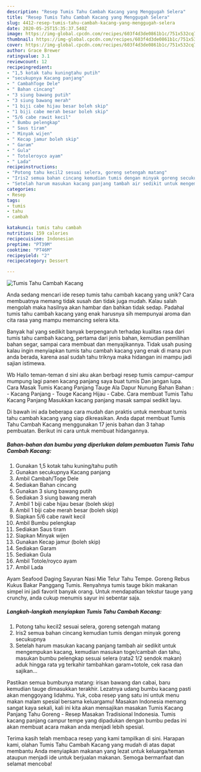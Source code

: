 ```yaml
---
description: "Resep Tumis Tahu Cambah Kacang yang Menggugah Selera"
title: "Resep Tumis Tahu Cambah Kacang yang Menggugah Selera"
slug: 4412-resep-tumis-tahu-cambah-kacang-yang-menggugah-selera
date: 2020-05-25T15:35:37.540Z
image: https://img-global.cpcdn.com/recipes/603f4d3de0861b1c/751x532cq70/tumis-tahu-cambah-kacang-foto-resep-utama.jpg
thumbnail: https://img-global.cpcdn.com/recipes/603f4d3de0861b1c/751x532cq70/tumis-tahu-cambah-kacang-foto-resep-utama.jpg
cover: https://img-global.cpcdn.com/recipes/603f4d3de0861b1c/751x532cq70/tumis-tahu-cambah-kacang-foto-resep-utama.jpg
author: Grace Brewer
ratingvalue: 3.1
reviewcount: 12
recipeingredient:
- "1,5 kotak tahu kuningtahu putih"
- "secukupnya Kacang panjang"
- " CambahToge Dele"
- " Bahan cincang"
- "3 siung bawang putih"
- "3 siung bawang merah"
- "1 biji cabe hijau besar boleh skip"
- "1 biji cabe merah besar boleh skip"
- "5/6 cabe rawit kecil"
- " Bumbu pelengkap"
- " Saus tiram"
- " Minyak wijen"
- " Kecap jamur boleh skip"
- " Garam"
- " Gula"
- " Totoleroyco ayam"
- " Lada"
recipeinstructions:
- "Potong tahu kecil2 sesuai selera, goreng setengah matang"
- "Iris2 semua bahan cincang kemudian tumis dengan minyak goreng secukupnya"
- "Setelah harum masukan kacang panjang tambah air sedikit untuk mengempukan kacang, kemudian masukan toge/cambah dan tahu, masukan bumbu pelengkap sesuai selera (rata2 1/2 sendok makan) aduk hingga rata yg terkahir tambahkan garam+totole, cek rasa dan sajikan..."
categories:
- Resep
tags:
- tumis
- tahu
- cambah

katakunci: tumis tahu cambah 
nutrition: 159 calories
recipecuisine: Indonesian
preptime: "PT39M"
cooktime: "PT46M"
recipeyield: "2"
recipecategory: Dessert

---
```



![Tumis Tahu Cambah Kacang](https://img-global.cpcdn.com/recipes/603f4d3de0861b1c/751x532cq70/tumis-tahu-cambah-kacang-foto-resep-utama.jpg)

Anda sedang mencari ide resep tumis tahu cambah kacang yang unik? Cara membuatnya memang tidak susah dan tidak juga mudah. Kalau salah mengolah maka hasilnya akan hambar dan bahkan tidak sedap. Padahal tumis tahu cambah kacang yang enak harusnya sih mempunyai aroma dan cita rasa yang mampu memancing selera kita.

Banyak hal yang sedikit banyak berpengaruh terhadap kualitas rasa dari tumis tahu cambah kacang, pertama dari jenis bahan, kemudian pemilihan bahan segar, sampai cara membuat dan menyajikannya. Tidak usah pusing kalau ingin menyiapkan tumis tahu cambah kacang yang enak di mana pun anda berada, karena asal sudah tahu triknya maka hidangan ini mampu jadi sajian istimewa.

Wb Hallo teman-teman d sini aku akan berbagi resep tumis campur-campur mumpung lagi panen kacang panjang saya buat tumis Dan jangan lupa. Cara Masak Tumis Kacang Panjang Tauge Ala Dapur Nunung Bahan Bahan : - Kacang Panjang - Touge Kacang Hijau - Cabe. Cara membuat Tumis Tahu Kacang Panjang Masukkan kacang panjang masak sampai sedikit layu.


Di bawah ini ada beberapa cara mudah dan praktis untuk membuat tumis tahu cambah kacang yang siap dikreasikan. Anda dapat membuat Tumis Tahu Cambah Kacang menggunakan 17 jenis bahan dan 3 tahap pembuatan. Berikut ini cara untuk membuat hidangannya.

<!--inarticleads1-->

##### Bahan-bahan dan bumbu yang diperlukan dalam pembuatan Tumis Tahu Cambah Kacang:

1. Gunakan 1,5 kotak tahu kuning/tahu putih
1. Gunakan secukupnya Kacang panjang
1. Ambil  Cambah/Toge Dele
1. Sediakan  Bahan cincang
1. Gunakan 3 siung bawang putih
1. Sediakan 3 siung bawang merah
1. Ambil 1 biji cabe hijau besar (boleh skip)
1. Ambil 1 biji cabe merah besar (boleh skip)
1. Siapkan 5/6 cabe rawit kecil
1. Ambil  Bumbu pelengkap
1. Sediakan  Saus tiram
1. Siapkan  Minyak wijen
1. Gunakan  Kecap jamur (boleh skip)
1. Sediakan  Garam
1. Sediakan  Gula
1. Ambil  Totole/royco ayam
1. Ambil  Lada


Ayam Seafood Daging Sayuran Nasi Mie Telur Tahu Tempe. Goreng Rebus Kukus Bakar Panggang Tumis. Renyahnya tumis tauge bikin makanan simpel ini jadi favorit banyak orang. Untuk mendapatkan tekstur tauge yang crunchy, anda cukup menumis sayur ini sebentar saja. 

<!--inarticleads2-->

##### Langkah-langkah menyiapkan Tumis Tahu Cambah Kacang:

1. Potong tahu kecil2 sesuai selera, goreng setengah matang
1. Iris2 semua bahan cincang kemudian tumis dengan minyak goreng secukupnya
1. Setelah harum masukan kacang panjang tambah air sedikit untuk mengempukan kacang, kemudian masukan toge/cambah dan tahu, masukan bumbu pelengkap sesuai selera (rata2 1/2 sendok makan) aduk hingga rata yg terkahir tambahkan garam+totole, cek rasa dan sajikan...


Pastikan semua bumbunya matang: irisan bawang dan cabai, baru kemudian tauge dimasukkan terakhir. Lezatnya udang bumbu kacang pasti akan menggoyang lidahmu. Yuk, coba resep yang satu ini untuk menu makan malam spesial bersama keluargamu! Masakan Indonesia memang sangat kaya sekali, kali ini kita akan mensajikan masakan Tumis Kacang Panjang Tahu Goreng - Resep Masakan Tradisional Indonesia. Tumis kacang panjang campur tempe yang dipadukan dengan bumbu pedas ini akan membuat acara makan anda menjadi lebih spesial. 

Terima kasih telah membaca resep yang kami tampilkan di sini. Harapan kami, olahan Tumis Tahu Cambah Kacang yang mudah di atas dapat membantu Anda menyiapkan makanan yang lezat untuk keluarga/teman ataupun menjadi ide untuk berjualan makanan. Semoga bermanfaat dan selamat mencoba!
